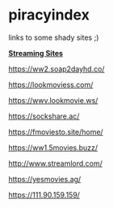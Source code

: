 # piracyindex
links to some shady sites ;)


<strong><u>Streaming Sites</u></strong>

https://ww2.soap2dayhd.co/

https://lookmoviess.com/

https://wwv.lookmovie.ws/

https://sockshare.ac/

https://fmoviesto.site/home/

https://ww1.5movies.buzz/

http://www.streamlord.com/

https://yesmovies.ag/

https://111.90.159.159/
